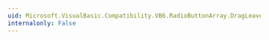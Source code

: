 ```yaml
---
uid: Microsoft.VisualBasic.Compatibility.VB6.RadioButtonArray.DragLeave
internalonly: False
---
```

